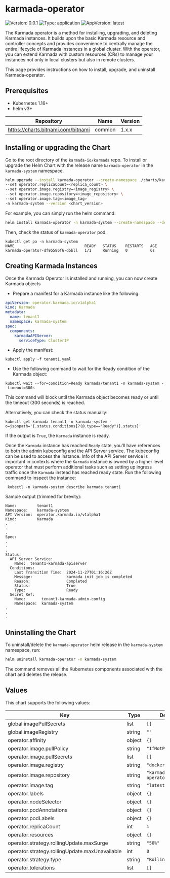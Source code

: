 # karmada-operator

![Version: 0.0.1](https://img.shields.io/badge/Version-0.0.1-informational?style=flat-square) ![Type: application](https://img.shields.io/badge/Type-application-informational?style=flat-square) ![AppVersion: latest](https://img.shields.io/badge/AppVersion-latest-informational?style=flat-square)

The Karmada operator is a method for installing, upgrading, and deleting Karmada instances. It builds upon the basic Karmada resource and controller concepts and provides convenience to centrally manage the entire lifecycle of Karmada instances in a global cluster. With the operator, you can extend Karmada with custom resources (CRs) to manage your instances not only in local clusters but also in remote clusters.

This page provides instructions on how to install, upgrade, and uninstall Karmada-operator.

## Prerequisites

- Kubernetes 1.16+
- helm v3+

| Repository | Name | Version |
|------------|------|---------|
| https://charts.bitnami.com/bitnami | common | 1.x.x |

## Installing or upgrading the Chart

Go to the root directory of the `karmada-io/karmada` repo. To install or upgrade the Helm Chart with
the release name `karmada-operator` in the `karmada-system` namespace.

```bash
helm upgrade --install karmada-operator --create-namespace ./charts/karmada-operator \
--set operator.replicaCount=<replica_count> \
--set operator.image.registry=<image_registry> \
--set operator.image.repository=<image_repository> \
--set operator.image.tag=<image_tag>
-n karmada-system --version <chart_version>
```

For example, you can simply run the helm command:

```bash
helm install karmada-operator -n karmada-system --create-namespace --dependency-update ./charts/karmada-operator
```

Then, check the status of `karmada-operator` pod.

```console
kubectl get po -n karmada-system
NAME                               READY   STATUS    RESTARTS   AGE
karmada-operator-df95586f6-d5bll   1/1     Running   0          6s
```

## Creating Karmada Instances
Once the Karmada Operator is installed and running, you can now create Karmada objects

- Prepare a manifest for a Karmada instance like the following:
```yaml
apiVersion: operator.karmada.io/v1alpha1
kind: Karmada
metadata:
  name: tenant1
  namespace: karmada-system
spec:
  components:
    karmadaAPIServer:
      serviceType: ClusterIP
```

- Apply the manifest:
```shell
kubectl apply -f tenant1.yaml
```

-  Use the following command to wait for the Ready condition of the Karmada object:
```shell
kubectl wait --for=condition=Ready karmada/tenant1 -n karmada-system --timeout=300s
```

This command will block until the Karmada object becomes ready or until the timeout (300 seconds) is reached.

Alternatively, you can check the status manually:
```shell
kubectl get karmada tenant1 -n karmada-system -o=jsonpath='{.status.conditions[?(@.type=="Ready")].status}'
```

If the output is `True`, the `Karmada` instance is ready.

Once the `Karmada` instance has reached `Ready` state, you'll have references to both the admin kubeconfig and the API Server service.
The kubeconfig can be used to access the instance. Info of the API Server service is important in contexts where the `Karmada` instance is owned by a
higher level operator that must perform additional tasks such as setting up ingress traffic once the `Karmada` instead has reached ready state.
Run the following command to inspect the instance:
```shell
 kubectl -n karmada-system describe karmada tenant1 
```

Sample output (trimmed for brevity):
```text
Name:         tenant1
Namespace:    karmada-system
API Version:  operator.karmada.io/v1alpha1
Kind:         Karmada
.
.
.
Spec:
.
.
.
Status:
  API Server Service:
    Name:  tenant1-karmada-apiserver
  Conditions:
    Last Transition Time:  2024-11-27T01:16:26Z
    Message:               karmada init job is completed
    Reason:                Completed
    Status:                True
    Type:                  Ready
  Secret Ref:
    Name:       tenant1-karmada-admin-config
    Namespace:  karmada-system
.
.
.
```

## Uninstalling the Chart

To uninstall/delete the `karmada-operator` helm release in the `karmada-system` namespace, run:

```bash
helm uninstall karmada-operator -n karmada-system
```

The command removes all the Kubernetes components associated with the chart and deletes the release.


## Values

This chart supports the following values:

| Key | Type | Default | Description |
|-----|------|---------|-------------|
| global.imagePullSecrets | list | `[]` |  |
| global.imageRegistry | string | `""` |  |
| operator.affinity | object | `{}` |  |
| operator.image.pullPolicy | string | `"IfNotPresent"` |  |
| operator.image.pullSecrets | list | `[]` |  |
| operator.image.registry | string | `"docker.io"` |  |
| operator.image.repository | string | `"karmada/karmada-operator"` |  |
| operator.image.tag | string | `"latest"` |  |
| operator.labels | object | `{}` |  |
| operator.nodeSelector | object | `{}` |  |
| operator.podAnnotations | object | `{}` |  |
| operator.podLabels | object | `{}` |  |
| operator.replicaCount | int | `1` |  |
| operator.resources | object | `{}` |  |
| operator.strategy.rollingUpdate.maxSurge | string | `"50%"` |  |
| operator.strategy.rollingUpdate.maxUnavailable | int | `0` |  |
| operator.strategy.type | string | `"RollingUpdate"` |  |
| operator.tolerations | list | `[]` |  |
